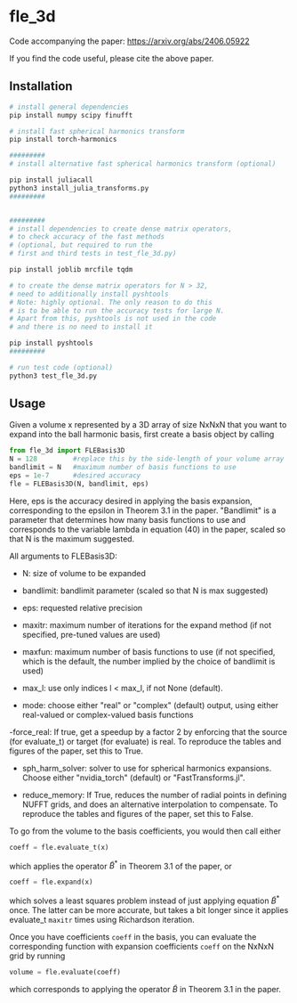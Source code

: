 # fle_3d

Code accompanying the paper: https://arxiv.org/abs/2406.05922

If you find the code useful, please cite the above paper.

## Installation
```bash
# install general dependencies
pip install numpy scipy finufft

# install fast spherical harmonics transform
pip install torch-harmonics

#########
# install alternative fast spherical harmonics transform (optional)

pip install juliacall
python3 install_julia_transforms.py
#########


#########
# install dependencies to create dense matrix operators,
# to check accuracy of the fast methods
# (optional, but required to run the
# first and third tests in test_fle_3d.py)

pip install joblib mrcfile tqdm

# to create the dense matrix operators for N > 32,
# need to additionally install pyshtools
# Note: highly optional. The only reason to do this
# is to be able to run the accuracy tests for large N.
# Apart from this, pyshtools is not used in the code
# and there is no need to install it

pip install pyshtools
#########

# run test code (optional)
python3 test_fle_3d.py
```

## Usage

Given a volume x represented by a 3D array of size NxNxN that you want to expand into the ball harmonic basis, first create a basis object by calling
```python
from fle_3d import FLEBasis3D
N = 128         #replace this by the side-length of your volume array
bandlimit = N   #maximum number of basis functions to use
eps = 1e-7      #desired accuracy
fle = FLEBasis3D(N, bandlimit, eps)
```
Here, eps is the accuracy desired in applying the basis expansion, corresponding to the epsilon in Theorem 3.1 in the paper. "Bandlimit" is a parameter that determines how many basis functions to use and corresponds to the variable lambda in equation (40) in the paper, scaled so that N is the maximum suggested.

All arguments to FLEBasis3D:

- N:    size of volume to be expanded

- bandlimit:    bandlimit parameter (scaled so that N is max suggested)

- eps:     requested relative precision

- maxitr:      maximum number of iterations for the expand method (if not specified, pre-tuned values are used)

- maxfun:      maximum number of basis functions to use (if not specified, which is the default, the number implied by the choice of bandlimit is used)

- max_l:           use only indices l < max_l, if not None (default).

- mode:       choose either "real" or "complex" (default) output, using either real-valued or complex-valued basis functions

-force_real:   If true, get a speedup by a factor 2 by enforcing that the source (for evaluate_t) or target (for evaluate) is real. To reproduce the tables and figures of the paper, set this to True.

- sph_harm_solver: solver to use for spherical harmonics expansions.
                Choose either "nvidia_torch" (default) or "FastTransforms.jl".
                
- reduce_memory: If True, reduces the number of radial points in defining
                NUFFT grids, and does an alternative interpolation to
                compensate. To reproduce the tables and figures of the
                paper, set this to False. 
    
To go from the volume to the basis coefficients, you would then call either

```python
coeff = fle.evaluate_t(x)
```

which applies the operator $\tilde{B}^*$ in Theorem 3.1 of the paper, or 

```python
coeff = fle.expand(x)
```
which solves a least squares problem instead of just applying equation $\tilde{B}^*$ once. The latter can be more accurate, but takes a bit longer since it applies evaluate_t ```maxitr``` times using Richardson iteration.

Once you have coefficients ```coeff``` in the basis, you can evaluate the corresponding function with expansion coefficients ```coeff``` on the NxNxN grid by running

```python
volume = fle.evaluate(coeff)
```

which corresponds to applying the operator $\tilde{B}$ in Theorem 3.1 in the paper.
